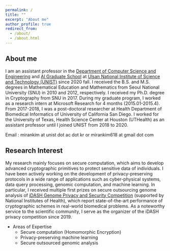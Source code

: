 ```yaml
---
permalink: /
title: ""
excerpt: "About me"
author_profile: true
redirect_from: 
  - /about/
  - /about.html
---
```



## About me
I am an assistant professor in the [Department of Computer Science and Engineering](http://cse.unist.ac.kr) and [AI Graduate School](http://aigs.unist.ac.kr) at [Ulsan National Institute of Science and Technology (UNIST)](https://www.unist.ac.kr) since 2020 fall. I received the B.S. and M.S. degrees in Mathematical Education and Mathematics from Seoul National University (SNU) in 2010 and 2012, respectively. I received my Ph.D. degree in Cryptography from SNU in 2017. During my graduate program, I worked as a research intern at Microsoft Research for 4 months (2015.01-2015.4). From 2017-2018, I was a post-doctoral researcher at Health Department of Biomedical Informatics of University of California San Diego. I worked for the University of Texas, Health Science Center at Houston (UTHealth) as an assistant professor until I joined UNIST from 2018 to 2020. 

Email : mirankim at unist dot ac dot kr or mirankim618 at gmail dot com <br />

## Research Interest
My research mainly focuses on secure computation, which aims to develop advanced cryptographic primitives to protect sensitive data of individuals. I have been actively working on the development of privacy-preserving protocols in a wide range of applications such as cyber-physical systems, data query processing, genomic computation, and machine learning. In particular, I received multiple first prizes on secure outsourcing genome analysis of [iDASH Genome Privacy and Security Competition](http://www.humangenomeprivacy.org/) (supported by National Institutes of Health), which report state-of-the-art performance of cryptographic schemes in real-world biomedical problems. As a noteworthy service to the scientific community, I serve as the organizer of the iDASH privacy competition since 2019.

 * Areas of Expertise
     * Secure computation (Homomorphic Encryption)
     * Privacy-preserving machine learning
     * Secure outsourced genomic analysis

